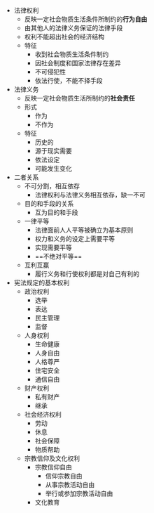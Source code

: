 - 法律权利
	- 反映一定社会物质生活条件所制约的**行为自由**
	- 由其他人的法律义务保证的法律手段
	- 权利不能超出社会的经济结构
	- 特征
		- 收到社会物质生活条件制约
		- 因社会制度和国家法律存在差异
		- 不可侵犯性
		- 依法行使，不能不择手段
- 法律义务
	- 反映一定社会物质生活所制约的**社会责任**
	- 形式
		- 作为
		- 不作为
	- 特征
		- 历史的
		- 源于现实需要
		- 依法设定
		- 可能发生变化
- 二者关系
	- 不可分割，相互依存
		- 法律权利与法律义务相互依存，缺一不可
	- 目的和手段的关系
		- 互为目的和手段
	- 一律平等
		- 法律面前人人平等被确立为基本原则
		- 权力和义务的设定上需要平等
		- 实现需要平等
		- ==不绝对平等==
	- 互利互赢
		- 履行义务和行使权利都是对自己有利的
- 宪法规定的基本权利
	- 政治权利
		- 选举
		- 表达
		- 民主管理
		- 监督
	- 人身权利
		- 生命健康
		- 人身自由
		- 人格尊严
		- 住宅安全
		- 通信自由
	- 财产权利
		- 私有财产
		- 继承
	- 社会经济权利
		- 劳动
		- 休息
		- 社会保障
		- 物质帮助
	- 宗教信仰及文化权利
		- 宗教信仰自由
			- 信仰宗教自由
			- 从事宗教活动自由
			- 举行或参加宗教活动自由
		- 文化教育